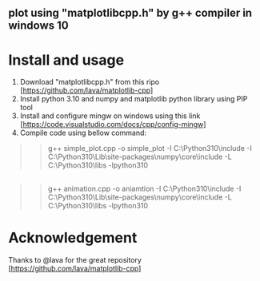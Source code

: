 ## plot using "matplotlibcpp.h" by g++ compiler in windows 10

# Install and usage  

1) Download "matplotlibcpp.h" from this ripo [https://github.com/lava/matplotlib-cpp]
2) Install python 3.10 and numpy and matplotlib python library using PIP tool
3) Install and configure mingw on windows using this link [https://code.visualstudio.com/docs/cpp/config-mingw]
4) Compile code using bellow command:
   
>> g++ simple_plot.cpp -o simple_plot -I C:\Python310\include -I C:\Python310\Lib\site-packages\numpy\core\include -L C:\Python310\libs -lpython310
##
>> g++ animation.cpp -o aniamtion -I C:\Python310\include -I C:\Python310\Lib\site-packages\numpy\core\include -L C:\Python310\libs -lpython310


# Acknowledgement
Thanks to @lava for the great repository [https://github.com/lava/matplotlib-cpp] 
